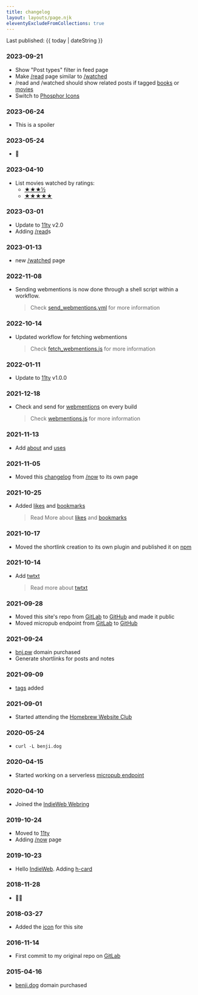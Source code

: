 ```yaml
---
title: changelog
layout: layouts/page.njk
eleventyExcludeFromCollections: true
---
```


Last published: {{ today | dateString }}

### 2023-09-21
- Show "Post types" filter in feed page
- Make [/read](/read) page similar to [/watched](/watched)
- /read and /watched should show related posts if tagged [books](/tags/books) or [movies](/tags/movies)
- Switch to [Phosphor Icons](https://phosphoricons.com/)

### 2023-06-24
- <spoiler>This is a spoiler</spoiler>

### 2023-05-24
- 🥚

### 2023-04-10
- List movies watched by ratings:
	- [★★★½](/watched/rated/3.5)
	- [★★★★★](/watched/rated/5)

### 2023-03-01
- Update to [11ty](https://11ty.dev) v2.0
- Adding [/read](/read)s

### 2023-01-13
- new [/watched](/watched) page

### 2022-11-08
- Sending webmentions is now done through a shell script within a workflow.
	> Check [send_webmentions.yml](https://github.com/benjifs/benji/blob/main/.github/workflows/send_webmentions.yml) for more information

### 2022-10-14
- Updated workflow for fetching webmentions
	> Check [fetch_webmentions.js](https://github.com/benjifs/benji/blob/main/fetch_webmentions.js) for more information

### 2022-01-11
- Update to [11ty](https://11ty.dev) v1.0.0

### 2021-12-18
- Check and send for [webmentions](https://indieweb.org/Webmention) on every build
	> Check [webmentions.js](https://github.com/benjifs/benji/blob/main/webmentions.js) for more information

### 2021-11-13
- Add [about](/about) and [uses](/uses)

### 2021-11-05
- Moved this [changelog](/changelog) from [/now](/now) to its own page

### 2021-10-25
- Added [likes](/likes) and [bookmarks](/bookmarks)
	> Read More about [likes](https://indieweb.org/likes) and [bookmarks](https://indieweb.org/bookmark)

### 2021-10-17
- Moved the shortlink creation to its own plugin and published it on [npm](https://npmjs.com/package/eleventy-plugin-shortlinks)

### 2021-10-14
- Add [twtxt](/twtxt.txt)
	> Read more about [twtxt](https://twtxt.readthedocs.io/)

### 2021-09-28
- Moved this site's repo from [GitLab](https://gitlab.com/benjifs/benji) to [GitHub](https://github.com/benjifs/benji) and made it public
- Moved micropub endpoint from [GitLab](https://gitlab.com/benjifs/micropub) to [GitHub](https://github.com/benjifs/micropub)

### 2021-09-24
- [bnj.pw](https://bnj.pw) domain purchased
- Generate shortlinks for posts and notes

### 2021-09-09
- [tags](/tags) added

### 2021-09-01
- Started attending the [Homebrew Website Club](https://indieweb.org/Homebrew_Website_Club)

### 2020-05-24
- `curl -L benji.dog`

### 2020-04-15
- Started working on a serverless [micropub endpoint](https://gitlab.com/benjifs/micropub)

### 2020-04-10
- Joined the [IndieWeb Webring](https://xn--sr8hvo.ws/directory)

### 2019-10-24
- Moved to [11ty](https://11ty.dev)
- Adding [/now](/now) page

### 2019-10-23
- Hello [IndieWeb](https://indieweb.org). Adding [h-card](https://indieweb.org/h-card)

### 2018-11-28
- 🐰🥚

### 2018-03-27
- Added the [icon](/assets/avatar.png) for this site

### 2016-11-14
- First commit to my original repo on [GitLab](https://gitlab.com/benjifs)

### 2015-04-16
- [benji.dog](https://benji.dog) domain purchased

